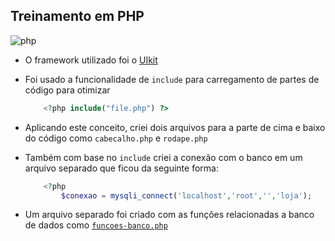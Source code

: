 ## Treinamento em PHP

![php](https://wiki.hosthp.com.br/wp-content/uploads/2017/03/phplogo-highres-300x150.png)

- O framework utilizado foi o [UIkit](https://getuikit.com/docs/introduction)

- Foi usado a funcionalidade de `include` para carregamento de partes de código para otimizar
    ``` php 
        <?php include("file.php") ?>
    ```
- Aplicando este conceito, criei dois arquivos para a parte de cima e baixo do código como `cabecalho.php` e `rodape.php`
- Também com base no `include` criei a conexão com o banco em um arquivo separado que ficou da seguinte forma: 
    ``` php
        <?php 
            $conexao = mysqli_connect('localhost','root','','loja');
    ```

- Um arquivo separado foi criado com as funções relacionadas a banco de dados como [`funcoes-banco.php`](https://github.com/yuribreion1/loja-php/blob/master/funcoes-banco.php)